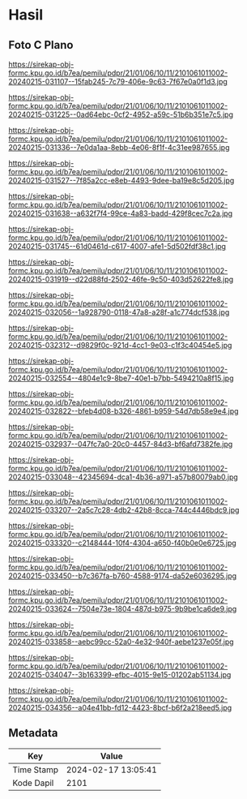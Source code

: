 # Hasil

## Foto C Plano

https://sirekap-obj-formc.kpu.go.id/b7ea/pemilu/pdpr/21/01/06/10/11/2101061011002-20240215-031107--15fab245-7c79-406e-9c63-7f67e0a0f1d3.jpg

https://sirekap-obj-formc.kpu.go.id/b7ea/pemilu/pdpr/21/01/06/10/11/2101061011002-20240215-031225--0ad64ebc-0cf2-4952-a59c-51b6b351e7c5.jpg

https://sirekap-obj-formc.kpu.go.id/b7ea/pemilu/pdpr/21/01/06/10/11/2101061011002-20240215-031336--7e0da1aa-8ebb-4e06-8f1f-4c31ee987655.jpg

https://sirekap-obj-formc.kpu.go.id/b7ea/pemilu/pdpr/21/01/06/10/11/2101061011002-20240215-031527--7f85a2cc-e8eb-4493-9dee-ba19e8c5d205.jpg

https://sirekap-obj-formc.kpu.go.id/b7ea/pemilu/pdpr/21/01/06/10/11/2101061011002-20240215-031638--a632f7f4-99ce-4a83-badd-429f8cec7c2a.jpg

https://sirekap-obj-formc.kpu.go.id/b7ea/pemilu/pdpr/21/01/06/10/11/2101061011002-20240215-031745--61d0461d-c617-4007-afe1-5d502fdf38c1.jpg

https://sirekap-obj-formc.kpu.go.id/b7ea/pemilu/pdpr/21/01/06/10/11/2101061011002-20240215-031919--d22d88fd-2502-46fe-9c50-403d52622fe8.jpg

https://sirekap-obj-formc.kpu.go.id/b7ea/pemilu/pdpr/21/01/06/10/11/2101061011002-20240215-032056--1a928790-0118-47a8-a28f-a1c774dcf538.jpg

https://sirekap-obj-formc.kpu.go.id/b7ea/pemilu/pdpr/21/01/06/10/11/2101061011002-20240215-032312--d9829f0c-921d-4cc1-9e03-c1f3c40454e5.jpg

https://sirekap-obj-formc.kpu.go.id/b7ea/pemilu/pdpr/21/01/06/10/11/2101061011002-20240215-032554--4804e1c9-8be7-40e1-b7bb-5494210a8f15.jpg

https://sirekap-obj-formc.kpu.go.id/b7ea/pemilu/pdpr/21/01/06/10/11/2101061011002-20240215-032822--bfeb4d08-b326-4861-b959-54d7db58e9e4.jpg

https://sirekap-obj-formc.kpu.go.id/b7ea/pemilu/pdpr/21/01/06/10/11/2101061011002-20240215-032937--047fc7a0-20c0-4457-84d3-bf6afd7382fe.jpg

https://sirekap-obj-formc.kpu.go.id/b7ea/pemilu/pdpr/21/01/06/10/11/2101061011002-20240215-033048--42345694-dca1-4b36-a971-a57b80079ab0.jpg

https://sirekap-obj-formc.kpu.go.id/b7ea/pemilu/pdpr/21/01/06/10/11/2101061011002-20240215-033207--2a5c7c28-4db2-42b8-8cca-744c4446bdc9.jpg

https://sirekap-obj-formc.kpu.go.id/b7ea/pemilu/pdpr/21/01/06/10/11/2101061011002-20240215-033320--c2148444-10f4-4304-a650-f40b0e0e6725.jpg

https://sirekap-obj-formc.kpu.go.id/b7ea/pemilu/pdpr/21/01/06/10/11/2101061011002-20240215-033450--b7c367fa-b760-4588-9174-da52e6036295.jpg

https://sirekap-obj-formc.kpu.go.id/b7ea/pemilu/pdpr/21/01/06/10/11/2101061011002-20240215-033624--7504e73e-1804-487d-b975-9b9be1ca6de9.jpg

https://sirekap-obj-formc.kpu.go.id/b7ea/pemilu/pdpr/21/01/06/10/11/2101061011002-20240215-033858--aebc99cc-52a0-4e32-940f-aebe1237e05f.jpg

https://sirekap-obj-formc.kpu.go.id/b7ea/pemilu/pdpr/21/01/06/10/11/2101061011002-20240215-034047--3b163399-efbc-4015-9e15-01202ab51134.jpg

https://sirekap-obj-formc.kpu.go.id/b7ea/pemilu/pdpr/21/01/06/10/11/2101061011002-20240215-034356--a04e41bb-fd12-4423-8bcf-b6f2a218eed5.jpg


## Metadata

| Key        | Value               |
| ---------- | ------------------- |
| Time Stamp | 2024-02-17 13:05:41 |
| Kode Dapil | 2101                |




